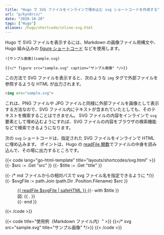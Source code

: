 ```yaml
---
title: "Hugo で SVG ファイルをインラインで埋め込む svg ショートコードを作成する"
url: "p/kyn8rcv/"
date: "2020-10-20"
tags: ["Hugo"]
aliases: /hugo/shortcode/inline-svg.html
---
```


Hugo で SVG ファイルを表示するには、Markdown の画像ファイル用構文や、Hugo 組み込みの [figure ショートコード](https://gohugo.io/content-management/shortcodes/#figure) などを使用します。

```
![サンプル画像](sample.svg)

{{</* figure src="sample.svg" caption="サンプル画像" */>}}
```

この方法で SVG ファイルを表示すると、次のような `img` タグで外部ファイルを参照するような HTML が出力されます。

```html
<img src="sample.svg">
```

これは、PNG ファイルや JPG ファイルと同様に外部ファイルを画像として表示する方法なので、SVG ファイル内にテキストが含まれていたとしても、そのテキストを検索することはできません。
SVG ファイルの内容をインラインで `svg` 要素として埋め込むようにすれば、SVG ファイルの内容をブラウザの検索機能などで検索できるようになります。

次の `svg` ショートコードは、指定された SVG ファイルをインラインで HTML に埋め込みます。
ポイントは、Hugo の [readFile 関数](https://gohugo.io/functions/readfile/)でファイルの中身を読み込んで、その場に出力するところです。

{{< code lang="go-html-template" title="layouts/shortcodes/svg.html" >}}
{{- $src := .Get "src" }}
{{- $title := .Get "title" }}

{{- /* md ファイルからの相対パスで svg ファイル名を指定できるように */}}
{{- $svgFile := path.Join (path.Dir .Position.Filename) $src }}

<figure class="xImage">
  <a href="{{ $src }}" target="_blank">
    {{ readFile $svgFile | safeHTML }}
  </a>
  {{- with $title }}
  <figcaption>図: {{ . }}</figcaption>
  {{- end }}
</figure>
{{< /code >}}

{{< code title="使用例（Markdown ファイル内）" >}}
{{</* svg src="sample.svg" title="サンプル画像" */>}}
{{< /code >}}

